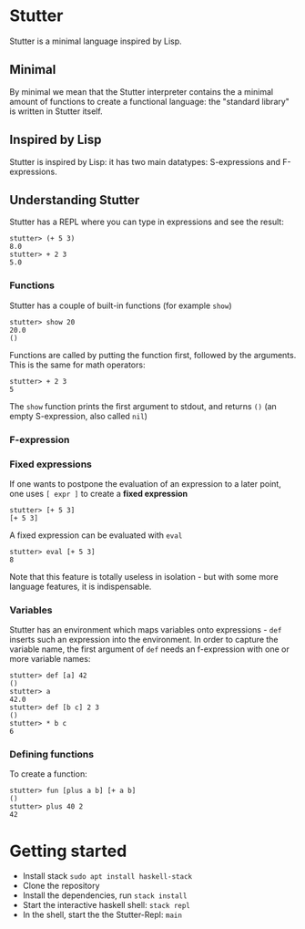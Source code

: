 # Stutter

Stutter is a minimal language inspired by Lisp.

## Minimal

By minimal we mean that the Stutter interpreter contains the a minimal amount of functions to create a functional language: the "standard library" is written in Stutter itself.

## Inspired by Lisp

Stutter is inspired by Lisp: it has two main datatypes: S-expressions and F-expressions.

## Understanding Stutter

Stutter has a REPL where you can type in expressions and see the result:
```
stutter> (+ 5 3)
8.0
stutter> + 2 3
5.0
```


### Functions

Stutter has a couple of built-in functions (for example `show`)
```
stutter> show 20
20.0
()
```

Functions are called by putting the function first, followed by the arguments. This is the same for math operators:

```
stutter> + 2 3
5
```

The `show` function prints the first argument to stdout, and returns `()` (an empty S-expression, also called `nil`)

### F-expression


### Fixed expressions

If one wants to postpone the evaluation of an expression to a later point, one uses `[ expr ]` to create a **fixed expression**

```
stutter> [+ 5 3]
[+ 5 3]
```

A fixed expression can be evaluated with `eval`

```
stutter> eval [+ 5 3]
8
```

Note that this feature is totally useless in isolation - but with some more language features, it is indispensable.

### Variables

Stutter has an environment which maps variables onto expressions - `def` inserts such an expression into the environment.
In order to capture the variable name, the first argument of `def` needs an f-expression with one or more variable names:

```
stutter> def [a] 42
()
stutter> a
42.0
stutter> def [b c] 2 3
()
stutter> * b c
6
```


### Defining functions

To create a function:

```
stutter> fun [plus a b] [+ a b]
()
stutter> plus 40 2
42
```

# Getting started

- Install stack `sudo apt install haskell-stack`
- Clone the repository
- Install the dependencies, run `stack install`
- Start the interactive haskell shell: `stack repl`
- In the shell, start the the Stutter-Repl: `main`

